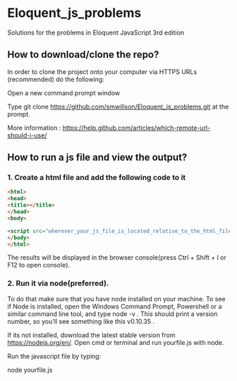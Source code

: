 # Eloquent_js_problems
Solutions for the problems in Eloquent JavaScript 3rd edition

## How to download/clone the repo?
In order to clone the project onto your computer via HTTPS URLs (recommended) do the following:

Open a new command prompt window

Type git clone https://github.com/smwillson/Eloquent_js_problems.git at the prompt.

More information : https://help.github.com/articles/which-remote-url-should-i-use/


## How to run a js file and view the output?

### 1. Create a html file and add the following code to it
```html
<html>
<head>
<title></title>
</head>
<body>

<script src="wherever_your_js_file_is_located_relative_to_the_html_file"></script>
</body>
</html>
```
The results will be displayed in the browser console(press Ctrl + Shift + I or F12 to open console).

### 2. Run it via node(preferred). 
To do that make sure that you have node installed on your machine. To see if Node is installed, open the Windows Command Prompt, Powershell or a similar command line tool, and type node -v . This should print a version number, so you'll see something like this v0.10.35 .

If its not installed, download the latest stable version from https://nodejs.org/en/.
Open cmd or terminal and run yourfile.js with node.

Run the javascript file by typing:

node yourfile.js
